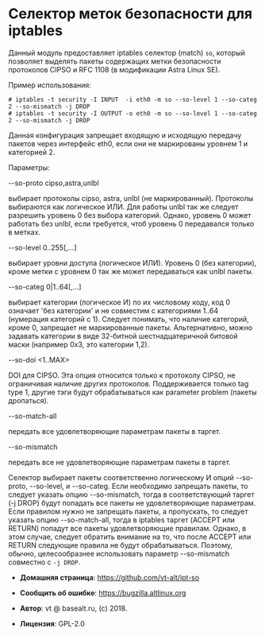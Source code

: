 # Селектор меток безопасности для iptables

Данный модуль предоставляет iptables селектор (match) `so`, который позволяет
выделять пакеты содержащих метки безопасности протоколов CIPSO и RFC 1108 (в
модификации Astra Linux SE).

Пример использования:

    # iptables -t security -I INPUT  -i eth0 -m so --so-level 1 --so-categ 2 --so-mismatch -j DROP
    # iptables -t security -I OUTPUT -o eth0 -m so --so-level 1 --so-categ 2 --so-mismatch -j DROP

Данная конфигурация запрещает входящую и исходящую передачу пакетов через
интерфейс eth0, если они не маркированы уровнем 1 и категорией 2.

Параметры:

 --so-proto cipso,astra,unlbl

 выбирает протоколы cipso, astra, unlbl (не маркированный).
 Протоколы выбираются как логическое ИЛИ. Для работы unlbl так же следует
 разрешить уровень 0 без выбора категорий. Однако, уровень 0 может работать
 без unlbl, если требуется, чтоб уровень 0 передавался только в метках.

 --so-level 0..255[,...]

 выбирает уровни доступа (логическое ИЛИ). Уровень 0 (без категории), кроме
 метки с уровнем 0 так же может передаваться как unlbl пакеты.

 --so-categ 0|1..64[,...]

 выбирает категории (логическое И) по их числовому коду, код 0 означает 'без
 категории' и не совместим с категориями 1..64 (нумерация категорий с 1).
 Следует понимать, что наличие категорий, кроме 0, запрещает не
 маркированные пакеты. Альтернативно, можно задавать категории в виде
 32-битной шестнадцатеричной битовой маски (например 0x3, это категории 1,2).

 --so-doi <1..MAX>

 DOI для CIPSO. Эта опция относится только к протоколу CIPSO, не
 ограничивая наличие других протоколов. Поддерживается только tag type 1,
 другие тэги будут обрабатываться как parameter problem (пакеты дропаться).

 --so-match-all

 передать все удовлетворяющие параметрам пакеты в таргет.

 --so-mismatch

 передать все не удовлетворяющие параметрам пакеты в таргет.

  Селектор выбирает пакеты соответственно логическому И опций --so-proto,
 --so-level, и --so-categ. Если необходимо запрещать пакеты, то следует
 указать опцию --so-mismatch, тогда в соответствующий таргет (-j DROP)
 будут попадать все пакеты не удовлетворяющие параметрам.
 Если правилом нужно не запрещать пакеты, а пропускать, то следует указать
 опцию --so-match-all, тогда в iptables таргет (ACCEPT или RETURN) попадут
 все пакеты удовлетворяющие правилам. Однако, в этом случае, следует
 обратить внимание на то, что после ACCEPT или RETURN следующие правила не
 будут обрабатываться. Поэтому, обычно, целесообразнее использовать
 параметр --so-mismatch совместно с `-j DROP`.


* **Домашняя страница**: <https://github.com/vt-alt/ipt-so>

* **Сообщить об ошибке**: <https://bugzilla.altlinux.org>

* **Автор**: vt @ basealt.ru, (c) 2018.

* **Лицензия**: GPL-2.0

